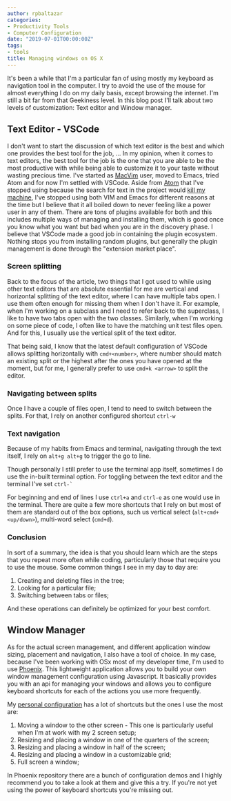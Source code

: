 ```yaml
---
author: rpbaltazar
categories:
- Productivity Tools
- Computer Configuration
date: "2019-07-01T00:00:00Z"
tags:
- tools
title: Managing windows on OS X
---
```


It's been a while that I'm a particular fan of using mostly my keyboard as navigation tool in the computer.
I try to avoid the use of the mouse for almost everything I do on my daily basis, except browsing the
internet. I'm still a bit far from that Geekiness level. In this blog post I'll talk about two levels of
customization: Text editor and Window manager.

## Text Editor - VSCode

I don't want to start the discussion of which text editor is the best and which one provides the best
tool for the job, ... In my opinion, when it comes to text editors, the best tool for the job is the
one that you are able to be the most productive with while being able to customize it to your taste
without wasting precious time. I've started as [MacVim](https://github.com/macvim-dev/macvim) user,
moved to Emacs, tried Atom and for now I'm settled with VSCode. Aside from [Atom](https://github.com/atom/atom/)
that I've stopped using because the search for text in the project would
[kill my machine](https://github.com/atom/atom/issues/16692), I've stopped using both VIM and Emacs
for different reasons at the time but I believe that it all boiled down to never feeling
like a power user in any of them. There are tons of plugins available for both and this includes
multiple ways of managing and installing them, which is good once you know what you want but bad
when you are in the discovery phase. I believe that VSCode made a good job in containing the plugin
ecosystem. Nothing stops you from installing random plugins, but generally the plugin management
is done through the "extension market place".

### Screen splitting

Back to the focus of the article, two things that I got used to while using other text editors that
are absolute essential for me are vertical and horizontal splitting of the text editor, where I can
have multiple tabs open. I use them often enough for missing them when I don't have it.
For example, when I'm working on a subclass and I need to refer back to the superclass, I like to
have two tabs open with the two classes. Similarly, when I'm working on some piece of code, I often
like to have the matching unit test files open. And for this, I usually use the vertical split of the
text editor.

That being said, I know that the latest default configuration of VSCode allows splitting horizontally with
`cmd+<number>`, where number should match an existing split or the highest after the ones you have
opened at the moment, but for me, I generally prefer to use `cmd+k <arrow>` to split the editor.

### Navigating between splits

Once I have a couple of files open, I tend to need to switch between the splits. For that, I rely on
another configured shortcut `ctrl-w`

### Text navigation

Because of my habits from Emacs and terminal, navigating through the text itself, I rely on
`alt+g alt+g` to trigger the go to line.

Though personally I still prefer to use the terminal app itself, sometimes I do use the in-built
terminal option. For toggling between the text editor and the terminal I've set ``ctrl-` ``

For beginning and end of lines I use `ctrl+a` and `ctrl-e`
as one would use in the terminal. There are quite a few more shortcuts that I rely on but most of
them are standard out of the box options, such us vertical select (`alt+cmd+<up/down>`),
multi-word select (`cmd+d`).

### Conclusion

In sort of a summary, the idea is that you should learn which are the steps that you
repeat more often while coding, particularly those that require you to use the mouse.
Some common things I see in my day to day are:

1. Creating and deleting files in the tree;
2. Looking for a particular file;
3. Switching between tabs or files;

And these operations can definitely be optimized for your best comfort.

## Window Manager

As for the actual screen management, and different application window sizing,
placement and navigation, I also have a tool of choice. In my case, because I've
been working with OSx most of my developer time, I'm used to use [Phoenix](https://github.com/kasper/phoenix).
This lightweight application allows you to build your own window management configuration
using Javascript. It basically provides you with an api for managing your windows
and allows you to configure keyboard shortcuts for each of the actions you use more
frequently.

My [personal configuration](https://github.com/rpbaltazar/phoenix-config) has a lot of shortcuts but
the ones I use the most are:

1. Moving a window to the other screen - This one is particularly useful when I'm
at work with my 2 screen setup;
2. Resizing and placing a window in one of the quarters of the screen;
3. Resizing and placing a window in half of the screen;
4. Resizing and placing a window in a customizable grid;
5. Full screen a window;

In Phoenix repository there are a bunch of configuration demos and I highly recommend you to take
a look at them and give this a try. If you're not yet using the power of keyboard shortcuts you're
missing out.
